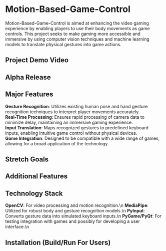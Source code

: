 # Motion-Based-Game-Control

Motion-Based-Game-Control is aimed at enhancing the video gaming experience by enabling players to use their body movements as game controls. This project seeks to make gaming more accessible and immersive by using computer vision techniques and machine learning models to translate physical gestures into game actions. 


## Project Demo Video

## Alpha Release

## Major Features
**Gesture Recognition**: Utilizes existing human pose and hand gesture recognition techniques to interpret player movements accurately.  
**Real-Time Processing**: Ensures rapid processing of camera data to minimize delay, maintaining an immersive gaming experience.  
**Input Translation**: Maps recognized gestures to predefined keyboard inputs, enabling intuitive game control without physical devices.  
**Game Integration**: Designed to be compatible with a wide range of games, allowing for a broad application of the technology.  


## Stretch Goals



## Additional Features



## Technology Stack
**OpenCV**: For video processing and motion recognition.\n
**MediaPipe**: Utilized for robust body and gesture recognition models.\n
**PyInput**: Converts gesture data into simulated keyboard inputs.\n
**PyGame/PyQt**: For testing integration with games and possibly for developing a user interface.\n



## Installation (Build/Run For Users)


